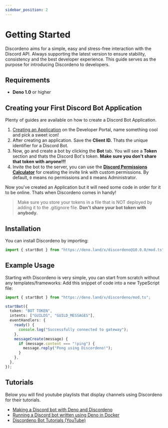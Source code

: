 ```yaml
---
sidebar_position: 2
---
```


# Getting Started

Discordeno aims for a simple, easy and stress-free interaction with the Discord API. Always supporting the latest
version to ensure stability, consistency and the best developer experience. This guide serves as the purpose for
introducing Discordeno to developers.

## Requirements

- **Deno 1.0** or higher

## Creating your First Discord Bot Application

Plenty of guides are available on how to create a Discord Bot Application.

1. [Creating an Application](https://discord.com/developers/applications) on the Developer Portal, name something cool
   and pick a sweet icon!
2. After creating an application. Save the **Client ID.** Thats the unique identifier for a Discord Bot.
3. Now, go and create a bot by clicking the **Bot** tab. You will see a **Token** section and thats the Discord Bot's
   token. **Make sure you don't share that token with anyone!!!**
4. Invite the bot to the server, you can use the
   **[Discord Permissions Calculator](https://discordapi.com/permissions.html#0)** for creating the invite link with
   custom permissions. By default, `0` means no permissions and `8` means Administrator.

Now you've created an Application but it will need some code in order for it to be online. Thats when Discordeno comes
in handy!

> Make sure you store your tokens in a file that is NOT deployed by adding it to the .gitignore file. **Don't share your
> bot token with anybody.**

## Installation

You can install Discordeno by importing:

```ts
import { startBot } from "https://deno.land/x/discordeno@10.0.0/mod.ts";
```

## Example Usage

Starting with Discordeno is very simple, you can start from scratch without any templates/frameworks: Add this snippet
of code into a new TypeScript file:

```ts
import { startBot } from "https://deno.land/x/discordeno/mod.ts";

startBot({
  token: "BOT TOKEN",
  intents: ["GUILDS", "GUILD_MESSAGES"],
  eventHandlers: {
    ready() {
      console.log("Successfully connected to gateway");
    },
    messageCreate(message) {
      if (message.content === "!ping") {
        message.reply("Pong using Discordeno!");
      }
    },
  },
});
```

## Tutorials

Below you will find youtube playlists that display channels using Discordeno for their tutorials.

- [Making a Discord bot with Deno and Discordeno](https://web-mystery.com/articles/making-discord-bot-deno-and-discordeno)
- [Running a Discord bot written using Deno in Docker](https://web-mystery.com/articles/running-discord-bot-written-deno-docker)
- [Discordeno Bot Tutorials (YouTube)](https://youtu.be/rIph9-BGsuQ)
